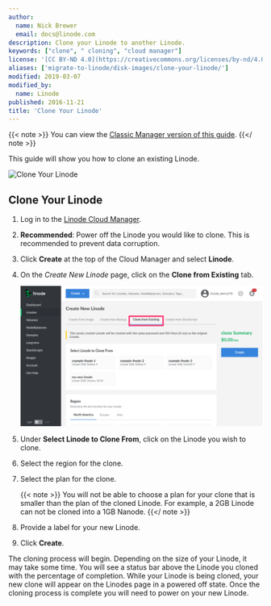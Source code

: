 ```yaml
---
author:
  name: Nick Brewer
  email: docs@linode.com
description: Clone your Linode to another Linode.
keywords: ["clone", " cloning", "cloud manager"]
license: '[CC BY-ND 4.0](https://creativecommons.org/licenses/by-nd/4.0)'
aliases: ['migrate-to-linode/disk-images/clone-your-linode/']
modified: 2019-03-07
modified_by:
  name: Linode
published: 2016-11-21
title: 'Clone Your Linode'
---
```

{{< note >}}
You can view the [Classic Manager version of this guide](/docs/platform/disk-images/clone-your-linode-classic-manager/).
{{</ note >}}

This guide will show you how to clone an existing Linode.

![Clone Your Linode](clone-your-linode.png "Clone Your Linode")

## Clone Your Linode

1.  Log in to the [Linode Cloud Manager](https://cloud.linode.com).
2.  **Recommended**: Power off the Linode you would like to clone. This is recommended to prevent data corruption.
3.  Click **Create** at the top of the Cloud Manager and select **Linode**.
4.  On the *Create New Linode* page, click on the **Clone from Existing** tab.

     ![Select the 'Clone from Existing' tab to clone an existing Linode.](clone-linode-menu.png)

5.  Under **Select Linode to Clone From**, click on the Linode you wish to clone.
6.  Select the region for the clone.
7.  Select the plan for the clone.

    {{< note >}}
You will not be able to choose a plan for your clone that is smaller than the plan of the cloned Linode. For example, a 2GB Linode can not be cloned into a 1GB Nanode.
{{</ note >}}

8.  Provide a label for your new Linode.
9.  Click **Create**.

The cloning process will begin. Depending on the size of your Linode, it may take some time. You will see a status bar above the Linode you cloned with the percentage of completion. While your Linode is being cloned, your new clone will appear on the Linodes page in a powered off state. Once the cloning process is complete you will need to power on your new Linode.
